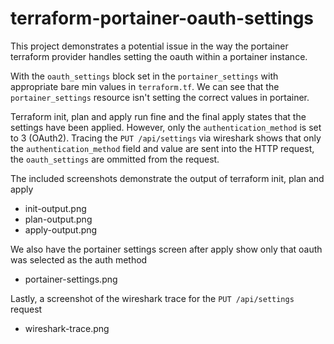 terraform-portainer-oauth-settings
==================================

This project demonstrates a potential issue in the way the portainer terraform provider handles setting the oauth within a portainer instance. 

With the `oauth_settings` block set in the `portainer_settings` with appropriate bare min values in `terraform.tf`. We can see that the `portainer_settings` resource isn't setting the correct values in portainer. 

Terraform init, plan and apply run fine and the final apply states that the settings have been applied. However, only the `authentication_method` is set to 3 (OAuth2). Tracing the `PUT /api/settings` via wireshark shows that only the `authentication_method` field and value are sent into the HTTP request, the `oauth_settings` are ommitted from the request. 

The included screenshots demonstrate the output of terraform init, plan and apply
- init-output.png
- plan-output.png
- apply-output.png

We also have the portainer settings screen after apply show only that oauth was selected as the auth method
- portainer-settings.png

Lastly, a screenshot of the wireshark trace for the `PUT /api/settings` request
- wireshark-trace.png
